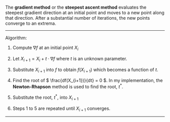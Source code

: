 The **gradient method** or the **steepest ascent method** evaluates the steepest gradient direction at an initial point and moves to a new point along that direction. After a substantial number of iterations, the new points converge to an extrema.

***

Algorithm:
1. Compute $\nabla f$ at an initial point $X_{i}$

2. Let $X_{i+1} = X_{i} + t \cdot \nabla f$ where $t$ is an unknown parameter.

3. Substitute $X_{i+1}$ into $f$ to obtain $f(X_{i+1})$ which becomes a function of $t$.

4. Find the root of $ \frac{df(X_{i+1})}{dt} = 0 $. In my implementation, the **Newton-Rhapson** method is used to find the root, $t^*$.

5. Substitute the root, $t^*$, into $X_{i+1}$

6. Steps 1 to 5 are repeated until $X_{i+1}$ converges.

***

